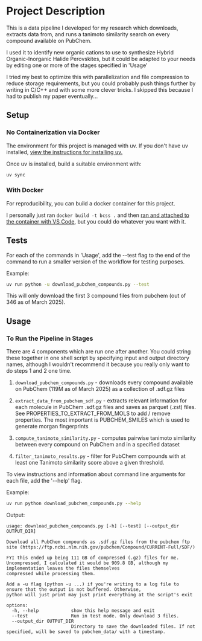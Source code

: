 # Project Description

This is a data pipeline I developed for my research which downloads, extracts data from, and runs a tanimoto similarity search on every compound available on PubChem.

I used it to identify new organic cations to use to synthesize Hybrid Organic-Inorganic Halide Perovskites, but it could be adapted to your needs by editing one or more of the stages specified in 'Usage'

I tried my best to optimize this with parallelization and file compression to reduce storage requirements, but you could probably push things further by writing in C/C++ and with some more clever tricks. I skipped this because I had to publish my paper eventually...

## Setup

### No Containerization via Docker

The environment for this project is managed with uv. If you don't have uv installed, [view the instructions for installing uv.](https://docs.astral.sh/uv/getting-started/installation/)

Once uv is installed, build a suitable environment with:

```bash
uv sync
```

### With Docker

For reproducibility, you can build a docker container for this project. 

I personally just ran `docker build -t bcss .` and then [ran and attached to the container with VS Code](https://code.visualstudio.com/docs/devcontainers/attach-container), but you could do whatever you want with it.

## Tests

For each of the commands in 'Usage', add the --test flag to the end of the command to run a smaller version of the workflow for testing purposes.

Example:

```bash
uv run python -u download_pubchem_compounds.py --test
```

This will only download the first 3 compound files from pubchem (out of 346 as of March 2025).

## Usage

### To Run the Pipeline in Stages

There are 4 components which are run one after another. You could string these together in one shell script by specifying input and output directory names, although I wouldn't recommend it because you really only want to do steps 1 and 2 one time. 

1. `download_pubchem_compounds.py` - downloads every compound available on PubChem (119M as of March 2025) as a collection of .sdf.gz files

2. `extract_data_from_pubchem_sdf.py` - extracts relevant information for each molecule in PubChem .sdf.gz files and saves as parquet (.zst) files. See PROPERTIES_TO_EXTRACT_FROM_MOLS to add / remove properties. The most important is PUBCHEM_SMILES which is used to generate morgan fingerprints

3. `compute_tanimoto_similarity.py` - computes pairwise tanimoto similarity between every compound on PubChem and in a specified dataset

4. `filter_tanimoto_results.py` - filter for PubChem compounds with at least one Tanimoto similarity score above a given threshold. 

To view instructions and information about command line arguments for each file, add the '--help' flag. 

Example:

```bash
uv run python download_pubchem_compounds.py --help
```

Output:

```
usage: download_pubchem_compounds.py [-h] [--test] [--output_dir OUTPUT_DIR]

Download all PubChem compounds as .sdf.gz files from the pubchem ftp site (https://ftp.ncbi.nlm.nih.gov/pubchem/Compound/CURRENT-Full/SDF/) 

FYI this ended up being 111 GB of compressed (.gz) files for me. Uncompressed, I calculated it would be 909.8 GB, although my implementation leaves the files themselves
compressed while processing them. 

Add a -u flag (python -u ...) if you're writing to a log file to ensure that the output is not buffered. Otherwise,
python will just print may just print everything at the script's exit

options:
  -h, --help            show this help message and exit
  --test                Run in test mode. Only download 3 files.
  --output_dir OUTPUT_DIR
                        Directory to save the downloaded files. If not specified, will be saved to pubchem_data/ with a timestamp.
```
